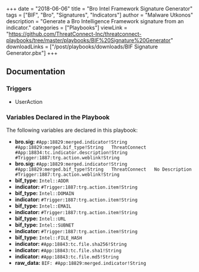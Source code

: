 +++
date = "2018-06-06"
title = "Bro Intel Framework Signature Generator"
tags = ["BIF", "Bro", "Signatures", "Indicators"]
author = "Malware Utkonos"
description = "Generate a Bro Intelligence Framework signature from an indicator."
categories = ["Playbooks"]
viewLink = "https://github.com/ThreatConnect-Inc/threatconnect-playbooks/tree/master/playbooks/BIF%20Signature%20Generator"
downloadLinks = ["/post/playbooks/downloads/BIF Signature Generator.pbx"]
+++

## Documentation

### Triggers

- UserAction

### Variables Declared in the Playbook

The following variables are declared in this playbook:

- **bro.sig:** `#App:18829:merged.indicator!String	#App:18829:merged.bif_type!String	ThreatConnect	#App:18834:tc.indicator.description!String	#Trigger:1887:trg.action.weblink!String`
- **bro.sig:** `#App:18829:merged.indicator!String	#App:18829:merged.bif_type!String	ThreatConnect	No Description	#Trigger:1887:trg.action.weblink!String`
- **bif_type:** `Intel::ADDR`
- **indicator:** `#Trigger:1887:trg.action.item!String`
- **bif_type:** `Intel::DOMAIN`
- **indicator:** `#Trigger:1887:trg.action.item!String`
- **bif_type:** `Intel::EMAIL`
- **indicator:** `#Trigger:1887:trg.action.item!String`
- **bif_type:** `Intel::URL`
- **bif_type:** `Intel::SUBNET`
- **indicator:** `#Trigger:1887:trg.action.item!String`
- **bif_type:** `Intel::FILE_HASH`
- **indicator:** `#App:18843:tc.file.sha256!String`
- **indicator:** `#App:18843:tc.file.sha1!String`
- **indicator:** `#App:18843:tc.file.md5!String`
- **raw_data:** `BIF: #App:18829:merged.indicator!String`

